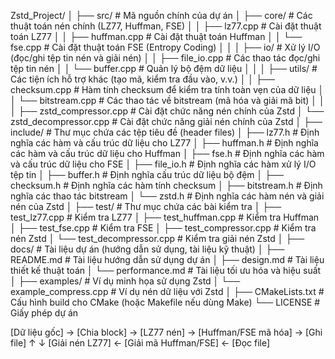 ﻿Zstd_Project/
│
├── src/                      # Mã nguồn chính của dự án
│   ├── core/                 # Các thuật toán nén chính (LZ77, Huffman, FSE)
│   │   ├── lz77.cpp          # Cài đặt thuật toán LZ77
│   │   ├── huffman.cpp       # Cài đặt thuật toán Huffman
│   │   └── fse.cpp           # Cài đặt thuật toán FSE (Entropy Coding)
│   │
│   ├── io/                   # Xử lý I/O (đọc/ghi tệp tin nén và giải nén)
│   │   ├── file_io.cpp       # Các thao tác đọc/ghi tệp tin nén
│   │   └── buffer.cpp        # Quản lý bộ đệm dữ liệu
│   │
│   ├── utils/                # Các tiện ích hỗ trợ khác (tạo mã, kiểm tra đầu vào, v.v.)
│   │   ├── checksum.cpp      # Hàm tính checksum để kiểm tra tính toàn vẹn của dữ liệu
│   │   └── bitstream.cpp     # Các thao tác về bitstream (mã hóa và giải mã bit)
│   │
│   ├── zstd_compressor.cpp   # Cài đặt chức năng nén chính của Zstd
│   └── zstd_decompressor.cpp # Cài đặt chức năng giải nén chính của Zstd
│
├── include/                  # Thư mục chứa các tệp tiêu đề (header files)
│   ├── lz77.h                # Định nghĩa các hàm và cấu trúc dữ liệu cho LZ77
│   ├── huffman.h             # Định nghĩa các hàm và cấu trúc dữ liệu cho Huffman
│   ├── fse.h                 # Định nghĩa các hàm và cấu trúc dữ liệu cho FSE
│   ├── file_io.h             # Định nghĩa các hàm xử lý I/O tệp tin
│   ├── buffer.h              # Định nghĩa cấu trúc dữ liệu bộ đệm
│   ├── checksum.h            # Định nghĩa các hàm tính checksum
│   ├── bitstream.h           # Định nghĩa các thao tác bitstream
│   └── zstd.h                # Định nghĩa các hàm nén và giải nén của Zstd
│
├── test/                     # Thư mục chứa các bài kiểm tra
│   ├── test_lz77.cpp         # Kiểm tra LZ77
│   ├── test_huffman.cpp      # Kiểm tra Huffman
│   ├── test_fse.cpp          # Kiểm tra FSE
│   ├── test_compressor.cpp   # Kiểm tra nén Zstd
│   └── test_decompressor.cpp # Kiểm tra giải nén Zstd
│
├── docs/                     # Tài liệu dự án (hướng dẫn sử dụng, tài liệu kỹ thuật)
│   ├── README.md             # Tài liệu hướng dẫn sử dụng dự án
│   ├── design.md             # Tài liệu thiết kế thuật toán
│   └── performance.md        # Tài liệu tối ưu hóa và hiệu suất
│
├── examples/                 # Ví dụ minh họa sử dụng Zstd
│   └── example_compress.cpp  # Ví dụ nén dữ liệu với Zstd
│
├── CMakeLists.txt            # Cấu hình build cho CMake (hoặc Makefile nếu dùng Make)
└── LICENSE                   # Giấy phép dự án

[Dữ liệu gốc] → [Chia block] → [LZ77 nén] → [Huffman/FSE mã hóa] → [Ghi file]
                     ↑                                   ↓
               [Giải nén LZ77] ← [Giải mã Huffman/FSE] ← [Đọc file]
